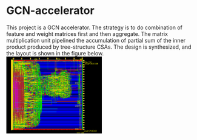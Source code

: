 # GCN-accelerator
This project is a GCN accelerator. The strategy is to do combination of feature and weight matrices first and then aggregate. The matrix multiplication unit pipelined the accumulation of partial sum of the inner product produced by tree-structure CSAs. The design is synthesized, and the layout is shown in the figure below.\
<img src = https://github.com/Peggy-Gits/GCN-accelerator/blob/main/images/Innovus_Layout.png style = " width :50% ; height : auto " align="left">
